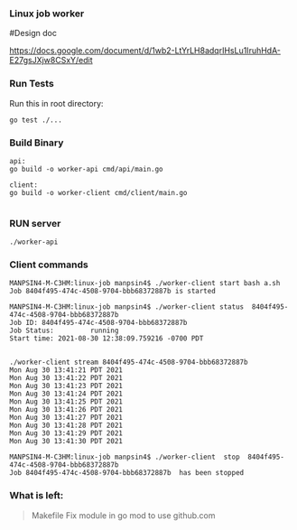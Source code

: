 ### Linux job worker

#Design doc

https://docs.google.com/document/d/1wb2-LtYrLH8adqrIHsLu1IruhHdA-E27gsJXjw8CSxY/edit 

### Run Tests

Run this in root directory: 
```
go test ./...
```

### Build Binary

```
api:
go build -o worker-api cmd/api/main.go

client:
go build -o worker-client cmd/client/main.go
	
```

### RUN  server
```
./worker-api
```

### Client commands
```
MANPSIN4-M-C3HM:linux-job manpsin4$ ./worker-client start bash a.sh
Job 8404f495-474c-4508-9704-bbb68372887b is started

MANPSIN4-M-C3HM:linux-job manpsin4$ ./worker-client status  8404f495-474c-4508-9704-bbb68372887b 
Job ID: 8404f495-474c-4508-9704-bbb68372887b 
Job Status:         running
Start time: 2021-08-30 12:38:09.759216 -0700 PDT


./worker-client stream 8404f495-474c-4508-9704-bbb68372887b   
Mon Aug 30 13:41:21 PDT 2021
Mon Aug 30 13:41:22 PDT 2021
Mon Aug 30 13:41:23 PDT 2021
Mon Aug 30 13:41:24 PDT 2021
Mon Aug 30 13:41:25 PDT 2021
Mon Aug 30 13:41:26 PDT 2021
Mon Aug 30 13:41:27 PDT 2021
Mon Aug 30 13:41:28 PDT 2021
Mon Aug 30 13:41:29 PDT 2021
Mon Aug 30 13:41:30 PDT 2021

MANPSIN4-M-C3HM:linux-job manpsin4$ ./worker-client  stop  8404f495-474c-4508-9704-bbb68372887b 
Job 8404f495-474c-4508-9704-bbb68372887b  has been stopped
```

### What is left:

> Makefile
> Fix module in go mod to use github.com

